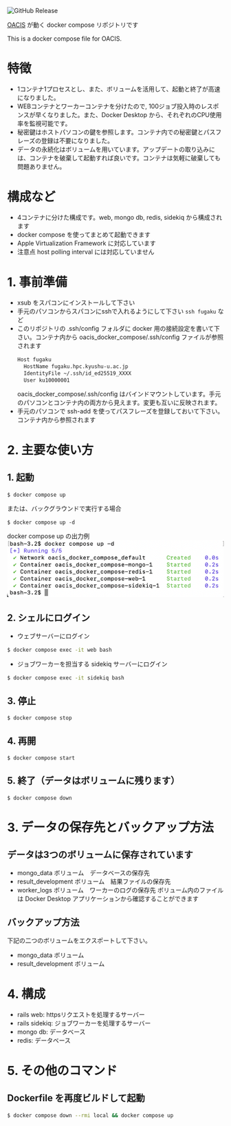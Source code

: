 ![GitHub Release](https://img.shields.io/github/v/release/TomokatsuOnaga/oacis_docker_compose)

[OACIS](https://github.com/crest-cassia/oacis) が動く docker compose リポジトリです

This is a docker compose file for OACIS.

# 特徴
- 1コンテナ1プロセスとし、また、ボリュームを活用して、起動と終了が高速になりました。
- WEBコンテナとワーカーコンテナを分けたので, 100ジョブ投入時のレスポンスが早くなりました。また、Docker Desktop から、それぞれのCPU使用率を監視可能です。
- 秘密鍵はホストパソコンの鍵を参照します。コンテナ内での秘密鍵とパスフレーズの登録は不要になりました。
- データの永続化はボリュームを用いています。アップデートの取り込みには、コンテナを破棄して起動すれば良いです。コンテナは気軽に破棄しても問題ありません。

# 構成など
- 4コンテナに分けた構成です。web, mongo db, redis, sidekiq から構成されます
- docker compose を使ってまとめて起動できます
- Apple Virtualization Framework に対応しています
- 注意点 host polling interval には対応していません

# 1. 事前準備
- xsub をスパコンにインストールして下さい
- 手元のパソコンからスパコンにsshで入れるようにして下さい `ssh fugaku` など
- このリポジトリの .ssh/config フォルダに docker 用の接続設定を書いて下さい。コンテナ内から oacis_docker_compose/.ssh/config ファイルが参照されます
  ```ssh-config
  Host fugaku
    HostName fugaku.hpc.kyushu-u.ac.jp
    IdentityFile ~/.ssh/id_ed25519_XXXX
    User ku10000001
  ```
  oacis_docker_compose/.ssh/config はバインドマウントしています。手元のパソコンとコンテナ内の両方から見えます。変更も互いに反映されます。
- 手元のパソコンで ssh-add を使ってパスフレーズを登録しておいて下さい。コンテナ内から参照されます

# 2. 主要な使い方
## 1. 起動
```shell
$ docker compose up
```
または、バックグラウンドで実行する場合
```shell
$ docker compose up -d
```
docker compose up の出力例
![docker compose up の出力例](docs/docker_compose_up_stdout.png)

## 2. シェルにログイン
- ウェブサーバーにログイン
```zsh
$ docker compose exec -it web bash
```

- ジョブワーカーを担当する sidekiq サーバーにログイン
```zsh
$ docker compose exec -it sidekiq bash
```

## 3. 停止
```shell
$ docker compose stop
```

## 4. 再開
```shell
$ docker compose start
```

## 5. 終了（データはボリュームに残ります）
```shell
$ docker compose down
```

# 3. データの保存先とバックアップ方法
## データは3つのボリュームに保存されています
- mongo_data ボリューム　データベースの保存先
- result_development ボリューム　結果ファイルの保存先
- worker_logs ボリューム　ワーカーのログの保存先
  ボリューム内のファイルは Docker Desktop アプリケーションから確認することができます

## バックアップ方法
下記の二つのボリュームをエクスポートして下さい。
- mongo_data ボリューム
- result_development ボリューム

# 4. 構成
- rails web: httpsリクエストを処理するサーバー
- rails sidekiq: ジョブワーカーを処理するサーバー
- mongo db: データベース
- redis: データベース

# 5. その他のコマンド
## Dockerfile を再度ビルドして起動
```zsh
$ docker compose down --rmi local && docker compose up
```
